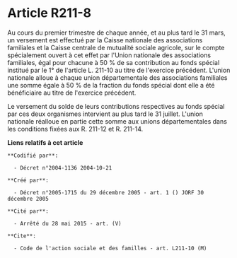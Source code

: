 # Article R211-8

Au cours du premier trimestre de chaque année, et au plus tard le 31 mars, un versement est effectué par la Caisse nationale
des associations familiales et la Caisse centrale de mutualité sociale agricole, sur le compte spécialement ouvert à cet
effet par l'Union nationale des associations familiales, égal pour chacune à 50 % de sa contribution au fonds spécial
institué par le 1° de l'article L. 211-10 au titre de l'exercice précédent. L'union nationale alloue à chaque union
départementale des associations familiales une somme égale à 50 % de la fraction du fonds spécial dont elle a été
bénéficiaire au titre de l'exercice précédent.

Le versement du solde de leurs contributions respectives au fonds spécial par ces deux organismes intervient au plus tard le
31 juillet. L'union nationale réalloue en partie cette somme aux unions départementales dans les conditions fixées aux R.
211-12 et R. 211-14.

**Liens relatifs à cet article**

	**Codifié par**:

	  - Décret n°2004-1136 2004-10-21

	**Créé par**:

	  - Décret n°2005-1715 du 29 décembre 2005 - art. 1 () JORF 30 décembre 2005

	**Cité par**:

	  - Arrêté du 28 mai 2015 - art. (V)

	**Cite**:

	  - Code de l'action sociale et des familles - art. L211-10 (M)
